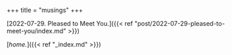 +++
title = "musings"
+++

[2022-07-29. Pleased to Meet You.]({{< ref "post/2022-07-29-pleased-to-meet-you/index.md" >}})

[*home.*]({{< ref "_index.md" >}})